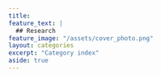 ```yaml
---
title: 
feature_text: |
  ## Research
feature_image: "/assets/cover_photo.png" 
layout: categories
excerpt: "Category index"
aside: true
---
```


